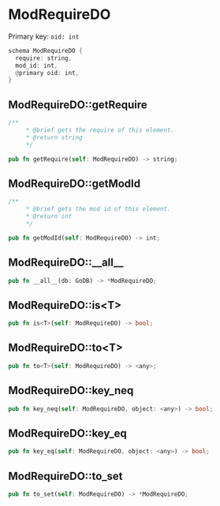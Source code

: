 # ModRequireDO

Primary key: `oid: int`

```rust
schema ModRequireDO {
  require: string,
  mod_id: int,
  @primary oid: int,
}
```
## ModRequireDO::getRequire

```rust
/**
     * @brief gets the require of this element.
     * @return string
     */
```
```rust
pub fn getRequire(self: ModRequireDO) -> string;
```
## ModRequireDO::getModId

```rust
/**
     * @brief gets the mod id of this element.
     * @return int
     */
```
```rust
pub fn getModId(self: ModRequireDO) -> int;
```
## ModRequireDO::\_\_all\_\_

```rust
pub fn __all__(db: GoDB) -> *ModRequireDO;
```
## ModRequireDO::is\<T\>

```rust
pub fn is<T>(self: ModRequireDO) -> bool;
```
## ModRequireDO::to\<T\>

```rust
pub fn to<T>(self: ModRequireDO) -> <any>;
```
## ModRequireDO::key\_neq

```rust
pub fn key_neq(self: ModRequireDO, object: <any>) -> bool;
```
## ModRequireDO::key\_eq

```rust
pub fn key_eq(self: ModRequireDO, object: <any>) -> bool;
```
## ModRequireDO::to\_set

```rust
pub fn to_set(self: ModRequireDO) -> *ModRequireDO;
```
